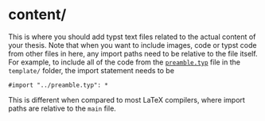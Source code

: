 # content/

This is where you should add typst text files related to the actual content of
your thesis. Note that when you want to include images, code or typst code from
other files in here, any import paths need to be relative to the file itself.
For example, to include all of the code from the
[`preamble.typ`](../preamble.typ) file in the `template/` folder, the import
statement needs to be
```typst
#import "../preamble.typ": *
```
This is different when compared to most LaTeΧ compilers, where import paths are
relative to the `main` file.
